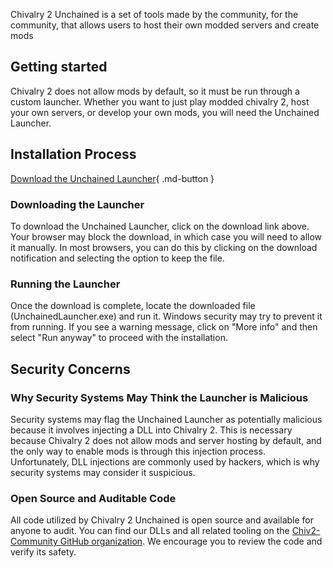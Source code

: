 Chivalry 2 Unchained is a set of tools made by the community, for the community, that allows users to host their own modded servers and create mods

## Getting started
Chivalry 2 does not allow mods by default, so it must be run through a custom launcher. Whether you want to just play modded chivalry 2, host your own servers, or develop your own mods, you will need the Unchained Launcher.

## Installation Process

[Download the Unchained Launcher](https://github.com/Chiv2-Community/UnchainedLauncher/releases/latest/download/UnchainedLauncher.exe){ .md-button }

### Downloading the Launcher
To download the Unchained Launcher, click on the download link above. Your browser may block the download, in which case you will need to allow it manually. In most browsers, you can do this by clicking on the download notification and selecting the option to keep the file.

### Running the Launcher
Once the download is complete, locate the downloaded file (UnchainedLauncher.exe) and run it. Windows security may try to prevent it from running. If you see a warning message, click on "More info" and then select "Run anyway" to proceed with the installation.

## Security Concerns

### Why Security Systems May Think the Launcher is Malicious
Security systems may flag the Unchained Launcher as potentially malicious because it involves injecting a DLL into Chivalry 2. This is necessary because Chivalry 2 does not allow mods and server hosting by default, and the only way to enable mods is through this injection process. Unfortunately, DLL injections are commonly used by hackers, which is why security systems may consider it suspicious.

### Open Source and Auditable Code
All code utilized by Chivalry 2 Unchained is open source and available for anyone to audit. You can find our DLLs and all related tooling on the [Chiv2-Community GitHub organization](https://github.com/chiv2-community). We encourage you to review the code and verify its safety.
